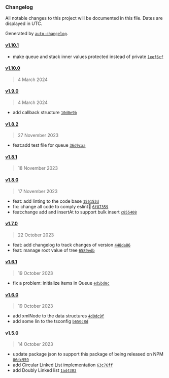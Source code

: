 ### Changelog

All notable changes to this project will be documented in this file. Dates are displayed in UTC.

Generated by [`auto-changelog`](https://github.com/CookPete/auto-changelog).

#### [v1.10.1](https://github.com/rezarostaminikoo/data-structures-ts/compare/v1.10.0...v1.10.1)

- make queue and stack inner values protected instead of private [`1eef6cf`](https://github.com/rezarostaminikoo/data-structures-ts/commit/1eef6cf951809b01bb437919bd35b0b9abca1827)

#### [v1.10.0](https://github.com/rezarostaminikoo/data-structures-ts/compare/v1.9.0...v1.10.0)

> 4 March 2024

#### [v1.9.0](https://github.com/rezarostaminikoo/data-structures-ts/compare/v1.8.2...v1.9.0)

> 4 March 2024

- add callback structure [`10d0e9b`](https://github.com/rezarostaminikoo/data-structures-ts/commit/10d0e9b5310c8eac8291e0b3aaff12c0602470fe)

#### [v1.8.2](https://github.com/rezarostaminikoo/data-structures-ts/compare/v1.8.1...v1.8.2)

> 27 November 2023

- feat:add test file for queue [`36d9caa`](https://github.com/rezarostaminikoo/data-structures-ts/commit/36d9caaafd5e2301a3e9c4c1be4799482ec5bf53)

#### [v1.8.1](https://github.com/rezarostaminikoo/data-structures-ts/compare/v1.8.0...v1.8.1)

> 18 November 2023

#### [v1.8.0](https://github.com/rezarostaminikoo/data-structures-ts/compare/v1.7.0...v1.8.0)

> 17 November 2023

- feat: add linting to the code base [`156153d`](https://github.com/rezarostaminikoo/data-structures-ts/commit/156153d48dd38f4530492a3be9d6301f48fa7578)
- fix: change all code to comply eslint [`6f87359`](https://github.com/rezarostaminikoo/data-structures-ts/commit/6f873590bf20d7bccb19b50c320ae7967629d6ed)
- feat:change add and insertAt to support bulk insert [`c855408`](https://github.com/rezarostaminikoo/data-structures-ts/commit/c85540887d37ab805c9bad897b47d310a4cd63ca)

#### [v1.7.0](https://github.com/rezarostaminikoo/data-structures-ts/compare/v1.6.1...v1.7.0)

> 22 October 2023

- feat: add changelog to track changes of version [`448da86`](https://github.com/rezarostaminikoo/data-structures-ts/commit/448da865e6e2e6fb4df73b6cb3370779527a42d4)
- feat: manage root value of tree [`6589edb`](https://github.com/rezarostaminikoo/data-structures-ts/commit/6589edb8156acae9f73987d33ad67fd8f010af29)

#### [v1.6.1](https://github.com/rezarostaminikoo/data-structures-ts/compare/v1.6.0...v1.6.1)

> 19 October 2023

- fix a problem: initialize items in Queue [`ed5bd8c`](https://github.com/rezarostaminikoo/data-structures-ts/commit/ed5bd8c52db204ae147274f4fa75c2db24aa8f84)

#### [v1.6.0](https://github.com/rezarostaminikoo/data-structures-ts/compare/v1.5.0...v1.6.0)

> 19 October 2023

- add xmlNode to the data structures [`4d0dc9f`](https://github.com/rezarostaminikoo/data-structures-ts/commit/4d0dc9f1299f0ae3cd52bca57bc64fecd0591a40)
- add some lin to the tsconfig [`b650c8d`](https://github.com/rezarostaminikoo/data-structures-ts/commit/b650c8d0667fa4ca02d922da491ffb962e767b01)

#### v1.5.0

> 14 October 2023

- update package json to support this package of being released on NPM [`86dc959`](https://github.com/rezarostaminikoo/data-structures-ts/commit/86dc95946b43fa1e71a32891a6e7c38518c46217)
- add Circular Linked List implementation [`63c76ff`](https://github.com/rezarostaminikoo/data-structures-ts/commit/63c76ffe51c26d727ab1d2891aaabe6302d80fa7)
- add Doubly Linked list [`1ad4303`](https://github.com/rezarostaminikoo/data-structures-ts/commit/1ad4303c5231396518a452663c28f4f0a4640660)
